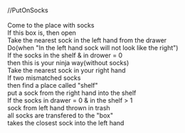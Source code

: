 //PutOnSocks
<br/>
<br/>Come to the place with socks
<br/>If this box is, then open
<br/>Take the nearest sock in the left hand from the drawer
<br/>Do(when "In the left hand sock will not look like the right")
<br/>    If the socks in the shelf & in drower = 0
<br/>        then this is your ninja way(without socks)
<br/>    Take the nearest sock in your right hand
<br/>    If two mismatched socks
<br/>        then find a place called "shelf"
<br/>        put a sock from the right hand into the shelf
<br/>    If the socks in drawer = 0 & in the shelf > 1
<br/>        sock from left hand thrown in trash
<br/>        all socks are transfered to the "box"
<br/>        takes the closest sock into the left hand
